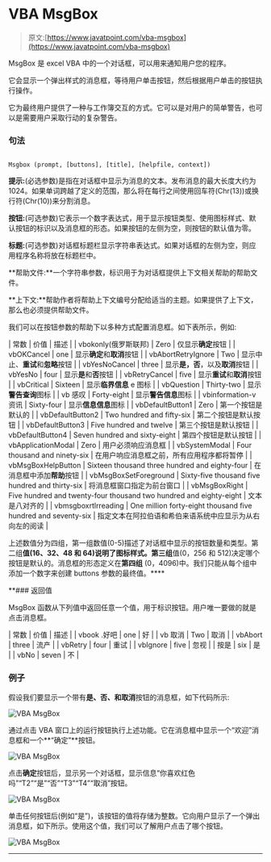 # VBA MsgBox

> 原文:[https://www.javatpoint.com/vba-msgbox](https://www.javatpoint.com/vba-msgbox)

MsgBox 是 excel VBA 中的一个对话框，可以用来通知用户您的程序。

它会显示一个弹出样式的消息框，等待用户单击按钮，然后根据用户单击的按钮执行操作。

它为最终用户提供了一种与工作簿交互的方式。它可以是对用户的简单警告，也可以是需要用户采取行动的复杂警告。

### 句法

```

Msgbox (prompt, [buttons], [title], [helpfile, context])

```

**提示:**(必选参数)是指在对话框中显示为消息的文本。发布消息的最大长度大约为 1024。如果单词跨越了定义的范围，那么将在每行之间使用回车符(Chr(13))或换行符(Chr(10))来分割消息。

**按钮:**(可选参数)它表示一个数字表达式，用于显示按钮类型、使用图标样式、默认按钮的标识以及消息框的形态。如果按钮的左侧为空，则按钮的默认值为零。

**标题:**(可选参数)对话框标题栏显示字符串表达式。如果对话框的左侧为空，则应用程序名称将放在标题栏中。

**帮助文件:**一个字符串参数，标识用于为对话框提供上下文相关帮助的帮助文件。

**上下文:**帮助作者将帮助上下文编号分配给适当的主题。如果提供了上下文，那么也必须提供帮助文件。

我们可以在按钮参数的帮助下以多种方式配置消息框。如下表所示，例如:

| 常数 | 价值 | 描述 |
| vbokonly(俄罗斯联邦) | Zero | 仅显示**确定**按钮 |
| vbOKCancel | one | 显示**确定**和**取消**按钮 |
| vbAbortRetryIgnore | Two | 显示中止、**重试**和**忽略**按钮 |
| vbYesNoCancel | three | 显示**是，否**，以及**取消**按钮 |
| vbYesNo | four | 显示**是**和**否**按钮 |
| vbRetryCancel | five | 显示**重试**和**取消**按钮 |
| vbCritical | Sixteen | 显示**临界信息** e 图标 |
| vbQuestion | Thirty-two | 显示**警告查询**图标 |
| vb 感叹 | Forty-eight | 显示**警告信息**图标 |
| vbinformation-v 资讯 | Sixty-four | 显示**信息信息**图标 |
| vbDefaultButton1 | Zero | 第一个按钮是默认的 |
| vbDefaultButton2 | Two hundred and fifty-six | 第二个按钮是默认按钮 |
| vbDefaultButton3 | Five hundred and twelve | 第三个按钮是默认按钮 |
| vbDefaultButton4 | Seven hundred and sixty-eight | 第四个按钮是默认按钮 |
| vbApplicationModal | Zero | 用户必须响应消息框 |
| vbSystemModal | Four thousand and ninety-six | 在用户响应消息框之前，所有应用程序都将暂停 |
| vbMsgBoxHelpButton | Sixteen thousand three hundred and eighty-four | 在消息框中添加**帮助**按钮 |
| vbMsgBoxSetForeground | Sixty-five thousand five hundred and thirty-six | 将消息框窗口指定为前台窗口 |
| vbMsgBoxRight | Five hundred and twenty-four thousand two hundred and eighty-eight | 文本是八对齐的 |
| vbmsgboxrtlrreading | One million forty-eight thousand five hundred and seventy-six | 指定文本在阿拉伯语和希伯来语系统中应显示为从右向左的阅读 |

上述数值分为四组，第一组数值(0-5)描述了对话框中显示的按钮数量和类型。第二组**值(16、32、48 和 64)说明了图标样式。第三组**值(0，256 和 512)决定哪个按钮是默认的。消息框的形态定义在**第四组** (0，4096)中。我们只能从每个组中添加一个数字来创建 buttons 参数的最终值。****

 **### 返回值

MsgBox 函数从下列值中返回任意一个值，用于标识按钮。用户唯一要做的就是点击消息框。

| 常数 | 价值 | 描述 |
| vbook .好吧 | one | 好 |
| vb 取消 | Two | 取消 |
| vbAbort | three | 流产 |
| vbRetry | four | 重试 |
| vbIgnore | five | 忽视 |
| 按是 | six | 是 |
| vbNo | seven | 不 |

### 例子

假设我们要显示一个带有**是、否、**和**取消**按钮的消息框，如下代码所示:

![VBA MsgBox](../Images/6ec0c28c741886ba2f55a669edeadfc9.png)

通过点击 VBA 窗口上的运行按钮执行上述功能。它在消息框中显示一个“欢迎”消息框和一个**“确定”**按钮。

![VBA MsgBox](../Images/b3887b91531cf17e2ca2224842461479.png)

点击**确定**按钮后，显示另一个对话框，显示信息“你喜欢红色吗”“T2”“是”“否”“T3”“T4”“取消”按钮。

![VBA MsgBox](../Images/bb9773fa3cd517667fa6ac3a8ac4091d.png)

单击任何按钮后(例如“是”)，该按钮的值将存储为整数。它向用户显示了一个弹出消息框，如下所示。使用这个值，我们可以了解用户点击了哪个按钮。

![VBA MsgBox](../Images/9b7561835b4aa24938fe9984906dcee8.png)

* * ***